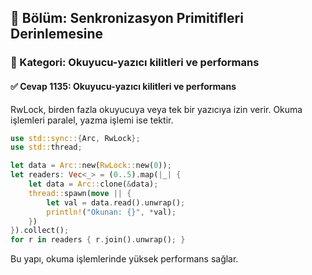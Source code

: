 ## 📘 Bölüm: Senkronizasyon Primitifleri Derinlemesine
### 🔹 Kategori: Okuyucu-yazıcı kilitleri ve performans
#### ✅ Cevap 1135: Okuyucu-yazıcı kilitleri ve performans

RwLock, birden fazla okuyucuya veya tek bir yazıcıya izin verir. Okuma işlemleri paralel, yazma işlemi ise tektir.

```rust
use std::sync::{Arc, RwLock};
use std::thread;

let data = Arc::new(RwLock::new(0));
let readers: Vec<_> = (0..5).map(|_| {
    let data = Arc::clone(&data);
    thread::spawn(move || {
        let val = data.read().unwrap();
        println!("Okunan: {}", *val);
    })
}).collect();
for r in readers { r.join().unwrap(); }
```
Bu yapı, okuma işlemlerinde yüksek performans sağlar.
